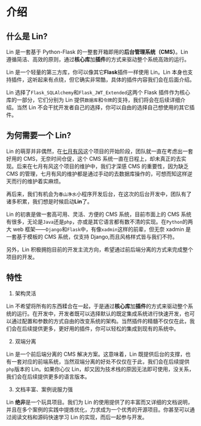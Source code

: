 # 介绍

## 什么是 Lin?

Lin 是一套基于 Python-Flask 的一整套开箱即用的**后台管理系统（CMS）**。Lin 遵循简洁、高效的原则，通过**核心库**加**插件**的方式来驱动整个系统高效的运行。

Lin 是一个轻量的第三方库，你可以像其它**Flask**插件一样使用 Lin。Lin 本身也支持插件，这听起来有点绕，但它确实非常酷，具体的插件内容我们会在后面介绍。

Lin 选择了`Flask_SQLAlchemy`和`Flask_JWT_Extended`这两个 Flask 插件作为核心库的一部分，它们分别为 Lin 提供`数据库`和`令牌`的支持，我们将会在后续详细介绍。当然 Lin 不会干扰开发者自己的选择，你可以自由的选择自己想使用的其它插件。

## 为何需要一个 Lin?

Lin 的萌芽并非偶然，在[七月有风](http://www.talelin.com)这个项目的开始阶段，团队就一直在考虑出一套好用的 CMS，无奈时间仓促，这个 CMS 系统一直在日程上，却未真正的去实现。后来在七月有风这个项目的维护中，我们才深感 CMS 的重要性，因为缺乏 CMS 的管理，七月有风的维护都是通过手动的去数据库操作的，可想而知这样逆天而行的维护着实麻烦。

再后来，我们有机会为`春山净水`小程序开发后台，在这次的后台开发中，团队有了诸多积累，我们想是时候启动**Lin**了。

Lin 的初衷是做一套高可用、灵活、方便的 CMS 系统，目前市面上的 CMS 系统有很多，无论是`Java`还是`php`，亦或是其它语言都有数不清的实现。在`Python`的两大 web 框架——`Django`和`Flask`中，有像`xadmin`这样的前辈，但无奈 xadmin 是一套基于模板的 CMS 系统，仅支持 Django,而且风格样式皆与我们不符。

另外，Lin 积极拥抱目前的开发主流方向，希望通过前后端分离的方式来完成整个项目的开发。

## 特性

1. 架构灵活

Lin 不希望将所有的东西糅合在一起，于是通过**核心库**加**插件**的方式来驱动整个系统的运行。在开发中，开发者既可以选择默认的既定集成系统进行快速开发，也可以通过配置和参数的方式自由的改变系统的架构。当然插件的精髓不仅仅在此，我们会在后续提供更多，更好用的插件，你可以轻松的集成到现有的系统中。

2. 双端分离

Lin 是一个前后端分离的 CMS 解决方案。这意味着，Lin 既提供后台的支撑，也有一套对应的前端系统，当然双端分离的好处不仅仅在于此，我们会在后续提供`php`版本的 Lin。如果你心仪 Lin，却又因为技术栈的原因无法即可使用，没关系，我们会在后续提供更多的语言版本。

3. 文档丰富、案例说服力强

Lin **绝非**是一个玩具项目。我们为 Lin 的使用提供了的丰富而又详细的文档说明，并且在多个案例的实践中提炼优化，力求成为一个优秀的开源项目。你甚至可以通过阅读文档和源码快速学习 Lin 的实现，而后一起参与开发。
